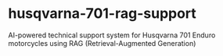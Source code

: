 # husqvarna-701-rag-support
AI-powered technical support system for Husqvarna 701 Enduro motorcycles using RAG (Retrieval-Augmented Generation)
